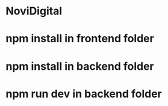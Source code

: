 # NoviDigital

# npm install in frontend folder
# npm install in backend folder
# npm run dev in backend folder
